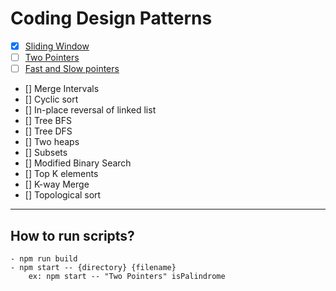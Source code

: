 # Coding Design Patterns

- [x] [Sliding Window](https://github.com/Abrar-Abdulwahed/coding-design-patterns/tree/main/src/Sliding%20Window)
- [ ] [Two Pointers](https://github.com/Abrar-Abdulwahed/coding-design-patterns/tree/main/src/Two%20Pointers)
- [ ] [Fast and Slow pointers](https://github.com/Abrar-Abdulwahed/coding-design-patterns/tree/main/src/Fast%20and%20Slow%20pointers)
- [] Merge Intervals
- [] Cyclic sort
- [] In-place reversal of linked list
- [] Tree BFS
- [] Tree DFS
- [] Two heaps
- [] Subsets
- [] Modified Binary Search
- [] Top K elements
- [] K-way Merge
- [] Topological sort

---

## How to run scripts?

    - npm run build
    - npm start -- {directory} {filename}
        ex: npm start -- "Two Pointers" isPalindrome
